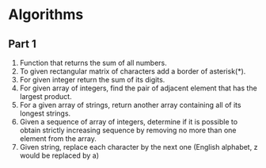 # Algorithms

## Part 1

1. Function that returns the sum of all numbers.
2. To given rectangular matrix of characters add a border of asterisk(\*).
3. For given integer return the sum of its digits.
4. For given array of integers, find the pair of adjacent element that has the largest product.
5. For a given array of strings, return another array containing all of its longest strings.
6. Given a sequence of array of integers, determine if it is possible to obtain strictly increasing sequence by removing no more than one element from the array.
7. Given string, replace each character by the next one (English alphabet, z would be replaced by a)
